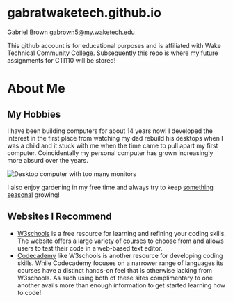 # gabratwaketech.github.io
Gabriel Brown
gabrown5@my.waketech.edu

This github account is for educational purposes and is affiliated with Wake Technical Community College.
Subsequently this repo is where my future assignments for CTI110 will be stored! 
# About Me
## My Hobbies
I have been building computers for about 14 years now! I developed the interest in the first place from watching my dad rebuild his desktops when I was a child and it stuck with me when the time came to pull apart my first computer. Coincidentally my personal computer has grown increasingly more absurd over the years.

![Desktop computer with too many monitors](https://imgur.com/64F6kUl)

I also enjoy gardening in my free time and always try to keep [something seasonal](https://ncfieldfamily.org/food/whats-season-north-carolina-produce-calendar/) growing!
## Websites I Recommend
- [W3schools](https://www.w3schools.com/) is a free resource for learning and refining your coding skills. The website offers a large variety of courses to choose from and allows users to test their code in a web-based text editor.
- [Codecademy](https://www.codecademy.com/) like W3schools is another resource for developing coding skills. While Codecademy focuses on a narrower range of languages its courses have a distinct hands-on feel that is otherwise lacking from W3schools. As such using both of these sites complimentary to one another avails more than enough information to get started learning how to code!

